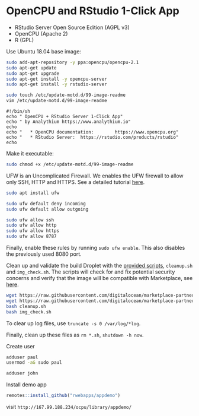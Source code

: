 # OpenCPU and RStudio 1-Click App

- RStudio Server Open Source Edition (AGPL v3)
- OpenCPU (Apache 2)
- R (GPL)

Use Ubuntu 18.04 base image:

```bash
sudo add-apt-repository -y ppa:opencpu/opencpu-2.1
sudo apt-get update 
sudo apt-get upgrade
sudo apt-get install -y opencpu-server
sudo apt-get install -y rstudio-server 
```

```bash
sudo touch /etc/update-motd.d/99-image-readme
vim /etc/update-motd.d/99-image-readme
```

```vim
#!/bin/sh
echo " OpenCPU + RStudio Server 1-Click App"
echo " by Analythium https://www.analythium.io"
echo
echo "   * OpenCPU documentation:        https://www.opencpu.org"
echo "   * RStudio Server:  https://rstudio.com/products/rstudio"
echo
```

Make it executable:
```bash
sudo chmod +x /etc/update-motd.d/99-image-readme
```

UFW is an Uncomplicated Firewall.
We enables the UFW firewall to allow only SSH, HTTP and HTTPS.
See a detailed tutorial [here](https://www.digitalocean.com/community/tutorials/how-to-set-up-a-firewall-with-ufw-on-ubuntu-18-04).

```bash
sudo apt install ufw

sudo ufw default deny incoming
sudo ufw default allow outgoing

sudo ufw allow ssh
sudo ufw allow http
sudo ufw allow https
sudo ufw allow 8787
```
Finally, enable these rules by running
`sudo ufw enable`. This also disables the previously used 8080 port.

Clean up and validate the build Droplet with the [provided scripts](https://github.com/digitalocean/marketplace-partners), `cleanup.sh` and `img_check.sh`. 
The scripts will check for and fix potential security concerns and verify that the image will be compatible with Marketplace, see 
[here](https://github.com/digitalocean/marketplace-partners/blob/master/getting-started.md).

```bash
wget https://raw.githubusercontent.com/digitalocean/marketplace-partners/master/scripts/cleanup.sh
wget https://raw.githubusercontent.com/digitalocean/marketplace-partners/master/scripts/img_check.sh
bash cleanup.sh
bash img_check.sh
```

To clear up log files, use `truncate -s 0 /var/log/*log`.

Finally, clean up these files as `rm *.sh`,
`shutdown -h now`.

Create user

```bash
adduser paul
usermod -aG sudo paul

adduser john
```

Install demo app
```R
remotes::install_github("rwebapps/appdemo")
```
visit `http://167.99.188.234/ocpu/library/appdemo/`
